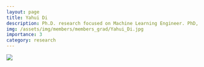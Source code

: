 ```yaml
---
layout: page
title: Yahui Di
description: Ph.D. research focused on Machine Learning Engineer. PhD, 2016, Umass Boston
img: /assets/img/members/members_grad/Yahui_Di.jpg
importance: 3
category: research
---
```


<div class="post">
    <div class="profile float-right w-50">
        <img class="img-fluid" src="{{ 'members/members_grad/Yahui_Di.jpg' | prepend: '/assets/img/' | relative_url }}"/>
    </div>
</div>

